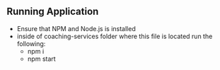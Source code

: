 ## Running Application
- Ensure that NPM and Node.js is installed
- inside of coaching-services folder where this file is located run the following:
    - npm i
    - npm start



